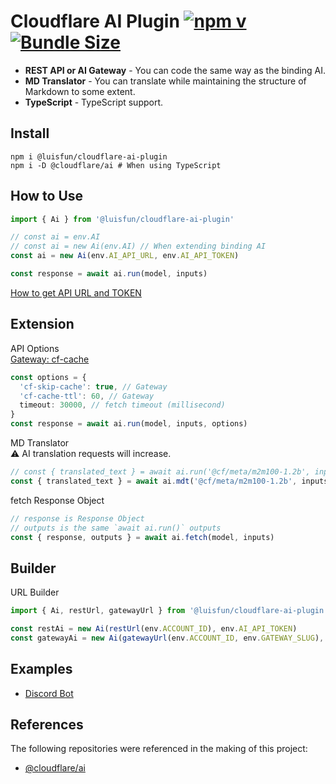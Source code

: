 # Cloudflare AI Plugin [![npm v](https://img.shields.io/npm/v/@luisfun/cloudflare-ai-plugin)](https://www.npmjs.com/package/@luisfun/cloudflare-ai-plugin) [![Bundle Size](https://img.shields.io/bundlephobia/min/@luisfun/cloudflare-ai-plugin)](https://bundlephobia.com/package/@luisfun/cloudflare-ai-plugin)

- **REST API or AI Gateway** - You can code the same way as the binding AI.
- **MD Translator** - You can translate while maintaining the structure of Markdown to some extent.
- **TypeScript** - TypeScript support.

## Install

```shell
npm i @luisfun/cloudflare-ai-plugin
npm i -D @cloudflare/ai # When using TypeScript
```

## How to Use

```ts
import { Ai } from '@luisfun/cloudflare-ai-plugin'

// const ai = env.AI
// const ai = new Ai(env.AI) // When extending binding AI
const ai = new Ai(env.AI_API_URL, env.AI_API_TOKEN)

const response = await ai.run(model, inputs)
```

[How to get API URL and TOKEN](https://developers.cloudflare.com/ai-gateway/providers/workersai/)

## Extension

API Options  
[Gateway: cf-cache](https://developers.cloudflare.com/ai-gateway/configuration/caching/)

```ts
const options = {
  'cf-skip-cache': true, // Gateway
  'cf-cache-ttl': 60, // Gateway
  timeout: 30000, // fetch timeout (millisecond)
}
const response = await ai.run(model, inputs, options)
```

MD Translator  
⚠️ AI translation requests will increase.

```ts
// const { translated_text } = await ai.run('@cf/meta/m2m100-1.2b', inputs)
const { translated_text } = await ai.mdt('@cf/meta/m2m100-1.2b', inputs)
```

fetch Response Object

```ts
// response is Response Object
// outputs is the same `await ai.run()` outputs
const { response, outputs } = await ai.fetch(model, inputs)
```

## Builder

URL Builder

```ts
import { Ai, restUrl, gatewayUrl } from '@luisfun/cloudflare-ai-plugin'

const restAi = new Ai(restUrl(env.ACCOUNT_ID), env.AI_API_TOKEN)
const gatewayAi = new Ai(gatewayUrl(env.ACCOUNT_ID, env.GATEWAY_SLUG), env.AI_API_TOKEN)
```

## Examples

- [Discord Bot](https://github.com/luisfun/discord-bot-cloudflare-ai-challenge)

## References

The following repositories were referenced in the making of this project:

- [@cloudflare/ai](https://www.npmjs.com/package/@cloudflare/ai)
